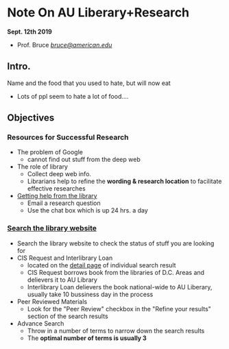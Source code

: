 # Note On AU Liberary+Research 
**Sept. 12th 2019**
* Prof. Bruce *bruce@american.edu*
## Intro.
Name and the food that you used to hate, but will now eat
* Lots of ppl seem to hate a lot of food....
## Objectives
### Resources for Successful Research
* The problem of Google
  * cannot find out stuff from the deep web
* The role of library
  * Collect deep web info.
  * Librarians help to refine the **wording & research location** to facilitate effective researches
* [Getting help from the library](https://www.american.edu/library/ask/)
  * Email a research question
  * Use the chat box which is up 24 hrs. a day
### [Search the library website](https://wrlc-amu.primo.exlibrisgroup.com/discovery/search?vid=01WRLC_AMU:prod&search_scope=DN_and_CI&query=any,contains,&tab=Everything&lang=en)
  * Search the library website to check the status of stuff you are looking for
* CIS Request and Interlibrary Loan
  * located on the [detail page](https://wrlc-amu.primo.exlibrisgroup.com/discovery/fulldisplay?docid=alma99133790723604102&context=L&vid=01WRLC_AMU:prod&lang=en&search_scope=DN_and_CI&adaptor=Local%20Search%20Engine&tab=Everything&query=any,contains,Game%20Theory&facet=rtype,include,books&offset=0) of individual search result
  * CIS Request borrows book from the libraries of D.C. Areas and delievers it to AU Library
  * Interlibrary Loan delievers the book national-wide to AU Liberary, usually take 10 bussiness day in the process
* Peer Reviewed Materials
  * Look for the "Peer Review" checkbox in the "Refine your results" section of the search results
* Advance Search
  * Throw in a number of terms to narrow down the search results
  * The **optimal number of terms is usually 3**
 
